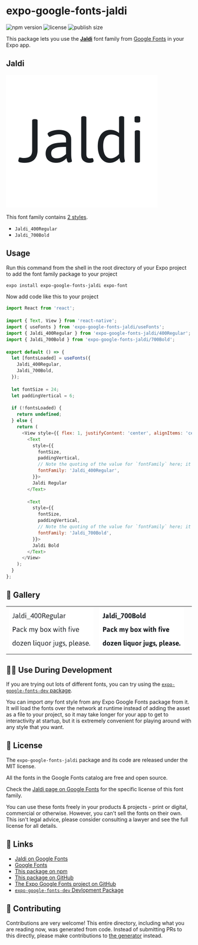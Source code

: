 # expo-google-fonts-jaldi

![npm version](https://flat.badgen.net/npm/v/expo-google-fonts-jaldi)
![license](https://flat.badgen.net/github/license/expo/google-fonts)
![publish size](https://flat.badgen.net/packagephobia/install/expo-google-fonts-jaldi)

This package lets you use the [**Jaldi**](https://fonts.google.com/specimen/Jaldi) font family from [Google Fonts](https://fonts.google.com/) in your Expo app.

## Jaldi

![Jaldi](./font-family.png)

This font family contains [2 styles](#-gallery).

- `Jaldi_400Regular`
- `Jaldi_700Bold`

## Usage

Run this command from the shell in the root directory of your Expo project to add the font family package to your project
```sh
expo install expo-google-fonts-jaldi expo-font
```

Now add code like this to your project
```js
import React from 'react';

import { Text, View } from 'react-native';
import { useFonts } from 'expo-google-fonts-jaldi/useFonts';
import { Jaldi_400Regular } from 'expo-google-fonts-jaldi/400Regular';
import { Jaldi_700Bold } from 'expo-google-fonts-jaldi/700Bold';

export default () => {
  let [fontsLoaded] = useFonts({
    Jaldi_400Regular,
    Jaldi_700Bold,
  });

  let fontSize = 24;
  let paddingVertical = 6;

  if (!fontsLoaded) {
    return undefined;
  } else {
    return (
      <View style={{ flex: 1, justifyContent: 'center', alignItems: 'center' }}>
        <Text
          style={{
            fontSize,
            paddingVertical,
            // Note the quoting of the value for `fontFamily` here; it expects a string!
            fontFamily: 'Jaldi_400Regular',
          }}>
          Jaldi Regular
        </Text>

        <Text
          style={{
            fontSize,
            paddingVertical,
            // Note the quoting of the value for `fontFamily` here; it expects a string!
            fontFamily: 'Jaldi_700Bold',
          }}>
          Jaldi Bold
        </Text>
      </View>
    );
  }
};

```

## 🔡 Gallery


||||
|-|-|-|
|![Jaldi_400Regular](.//400Regular/Jaldi_400Regular.ttf.png)|![Jaldi_700Bold](.//700Bold/Jaldi_700Bold.ttf.png)|||


## 👩‍💻 Use During Development

If you are trying out lots of different fonts, you can try using the [`expo-google-fonts-dev` package](https://github.com/freeboub/google-fonts/tree/master/font-packages/dev#readme).

You can import *any* font style from any Expo Google Fonts package from it. It will load the fonts
over the network at runtime instead of adding the asset as a file to your project, so it may take longer
for your app to get to interactivity at startup, but it is extremely convenient
for playing around with any style that you want.

## 📖 License

The `expo-google-fonts-jaldi` package and its code are released under the MIT license.

All the fonts in the Google Fonts catalog are free and open source.

Check the [Jaldi page on Google Fonts](https://fonts.google.com/specimen/Jaldi) for the specific license of this font family.

You can use these fonts freely in your products & projects - print or digital, commercial or otherwise. However, you can't sell the fonts on their own. This isn't legal advice, please consider consulting a lawyer and see the full license for all details.

## 🔗 Links

- [Jaldi on Google Fonts](https://fonts.google.com/specimen/Jaldi)
- [Google Fonts](https://fonts.google.com/)
- [This package on npm](https://www.npmjs.com/package/expo-google-fonts-jaldi)
- [This package on GitHub](https://github.com/freeboub/google-fonts/tree/master/font-packages/jaldi)
- [The Expo Google Fonts project on GitHub](https://github.com/freeboub/google-fonts)
- [`expo-google-fonts-dev` Devlopment Package](https://github.com/freeboub/google-fonts/tree/master/font-packages/dev)

## 🤝 Contributing

Contributions are very welcome! This entire directory, including what you are reading now, was generated from code. Instead of submitting PRs to this directly, please make contributions to [the generator](https://github.com/freeboub/google-fonts/tree/master/packages/generator) instead.

